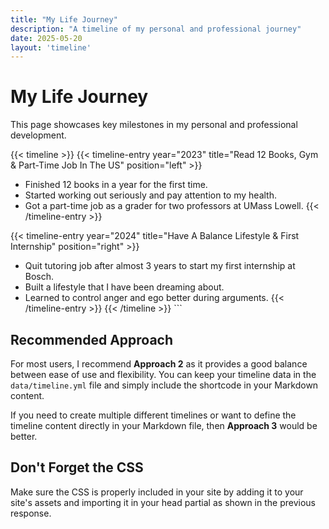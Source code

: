 ```yaml
---
title: "My Life Journey"
description: "A timeline of my personal and professional journey"
date: 2025-05-20
layout: 'timeline'
---
```


# My Life Journey

This page showcases key milestones in my personal and professional development.

{{< timeline >}}
  {{< timeline-entry year="2023" title="Read 12 Books, Gym & Part-Time Job In The US" position="left" >}}
  - Finished 12 books in a year for the first time.
  - Started working out seriously and pay attention to my health.
  - Got a part-time job as a grader for two professors at UMass Lowell.
  {{< /timeline-entry >}}
  
  {{< timeline-entry year="2024" title="Have A Balance Lifestyle & First Internship" position="right" >}}
  - Quit tutoring job after almost 3 years to start my first internship at Bosch.
  - Built a lifestyle that I have been dreaming about.
  - Learned to control anger and ego better during arguments.
  {{< /timeline-entry >}}
{{< /timeline >}}
\`\`\`

## Recommended Approach

For most users, I recommend **Approach 2** as it provides a good balance between ease of use and flexibility. You can keep your timeline data in the `data/timeline.yml` file and simply include the shortcode in your Markdown content.

If you need to create multiple different timelines or want to define the timeline content directly in your Markdown file, then **Approach 3** would be better.

## Don't Forget the CSS

Make sure the CSS is properly included in your site by adding it to your site's assets and importing it in your head partial as shown in the previous response.

